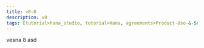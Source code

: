 ```yaml
---
title: v8-8
description: v8
tags: [tutorial>hana_studio, tutorial>Hana, agreements>Product-Use-&-Support-Terms, products>project-"Sentinel"]
---
```

vesna 8
asd

